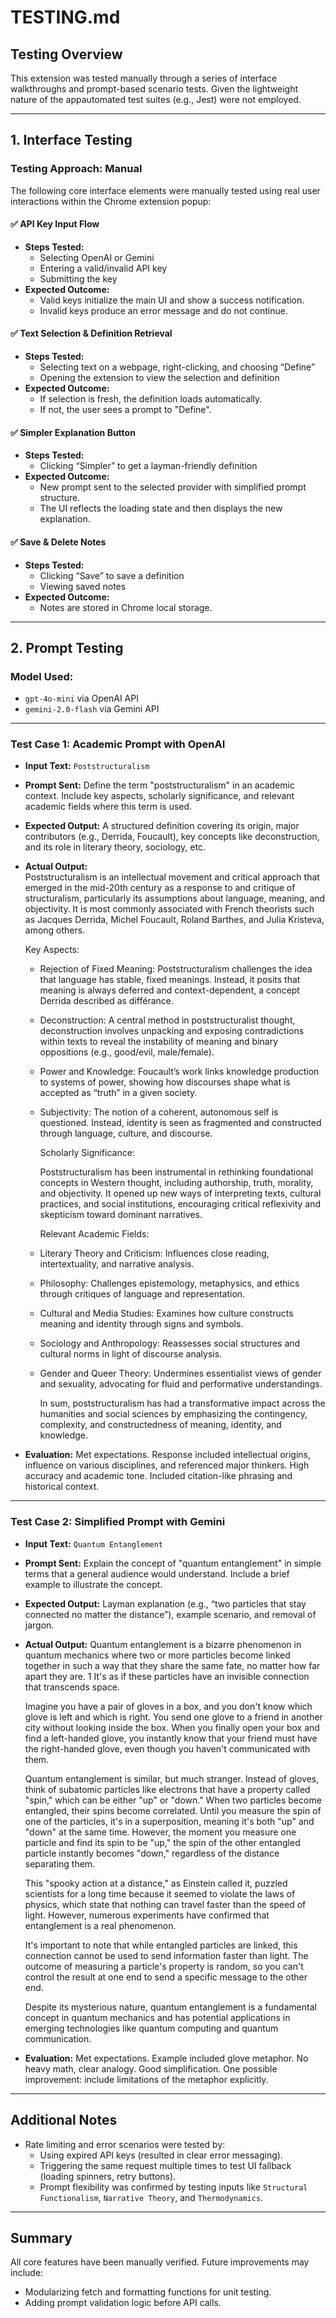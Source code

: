 # TESTING.md

## Testing Overview

This extension was tested manually through a series of interface walkthroughs and prompt-based scenario tests. Given the lightweight nature of the appautomated test suites (e.g., Jest) were not employed.

---

## 1. Interface Testing

### Testing Approach: Manual

The following core interface elements were manually tested using real user interactions within the Chrome extension popup:

#### ✅ API Key Input Flow
- **Steps Tested:**
  - Selecting OpenAI or Gemini
  - Entering a valid/invalid API key
  - Submitting the key
- **Expected Outcome:** 
  - Valid keys initialize the main UI and show a success notification.
  - Invalid keys produce an error message and do not continue.

#### ✅ Text Selection & Definition Retrieval
- **Steps Tested:**
  - Selecting text on a webpage, right-clicking, and choosing “Define”
  - Opening the extension to view the selection and definition
- **Expected Outcome:**
  - If selection is fresh, the definition loads automatically.
  - If not, the user sees a prompt to "Define".

#### ✅ Simpler Explanation Button
- **Steps Tested:**
  - Clicking “Simpler” to get a layman-friendly definition
- **Expected Outcome:**
  - New prompt sent to the selected provider with simplified prompt structure.
  - The UI reflects the loading state and then displays the new explanation.

#### ✅ Save & Delete Notes
- **Steps Tested:**
  - Clicking “Save” to save a definition
  - Viewing saved notes
- **Expected Outcome:**
  - Notes are stored in Chrome local storage.

---

## 2. Prompt Testing

### Model Used:
- `gpt-4o-mini` via OpenAI API
- `gemini-2.0-flash` via Gemini API

---

### Test Case 1: Academic Prompt with OpenAI

- **Input Text:** `Poststructuralism`
- **Prompt Sent:** Define the term "poststructuralism" in an academic context. Include key aspects, scholarly significance, and relevant academic fields where this term is used.
- **Expected Output:** A structured definition covering its origin, major contributors (e.g., Derrida, Foucault), key concepts like deconstruction, and its role in literary theory, sociology, etc.
- **Actual Output:**    
    Poststructuralism is an intellectual movement and critical approach that emerged in the mid-20th century as a response to and critique of structuralism, particularly its assumptions about language, meaning, and objectivity. It is most commonly associated with French theorists such as Jacques Derrida, Michel Foucault, Roland Barthes, and Julia Kristeva, among others.

    Key Aspects:
  - Rejection of Fixed Meaning: Poststructuralism challenges the idea that language has stable, fixed meanings. Instead, it posits that meaning is always deferred and context-dependent, a concept Derrida described as différance.
  - Deconstruction: A central method in poststructuralist thought, deconstruction involves unpacking and exposing contradictions within texts to reveal the instability of meaning and binary oppositions (e.g., good/evil, male/female).
  - Power and Knowledge: Foucault’s work links knowledge production to systems of power, showing how discourses shape what is accepted as “truth” in a given society.
  - Subjectivity: The notion of a coherent, autonomous self is questioned. Instead, identity is seen as fragmented and constructed through language, culture, and discourse.

    Scholarly Significance:

    Poststructuralism has been instrumental in rethinking foundational concepts in Western thought, including authorship, truth, morality, and objectivity. It opened up new ways of interpreting texts, cultural practices, and social institutions, encouraging critical reflexivity and skepticism toward dominant narratives.

    Relevant Academic Fields:
  - Literary Theory and Criticism: Influences close reading, intertextuality, and narrative analysis.
  - Philosophy: Challenges epistemology, metaphysics, and ethics through critiques of language and representation.
  - Cultural and Media Studies: Examines how culture constructs meaning and identity through signs and symbols.
  - Sociology and Anthropology: Reassesses social structures and cultural norms in light of discourse analysis.
  - Gender and Queer Theory: Undermines essentialist views of gender and sexuality, advocating for fluid and performative understandings.

    In sum, poststructuralism has had a transformative impact across the humanities and social sciences by emphasizing the contingency, complexity, and constructedness of meaning, identity, and knowledge.
- **Evaluation:** Met expectations. Response included intellectual origins, influence on various disciplines, and referenced major thinkers. High accuracy and academic tone. Included citation-like phrasing and historical context.

---

### Test Case 2: Simplified Prompt with Gemini

- **Input Text:** `Quantum Entanglement`
- **Prompt Sent:** Explain the concept of "quantum entanglement" in simple terms that a general audience would understand. Include a brief example to illustrate the concept.
- **Expected Output:** Layman explanation (e.g., “two particles that stay connected no matter the distance”), example scenario, and removal of jargon.
- **Actual Output:** Quantum entanglement is a bizarre phenomenon in quantum mechanics where two or more particles become linked together in such a way that they share the same fate, no matter how far apart they are. 1  It's as if these particles have an invisible connection that transcends space. 
    
  Imagine you have a pair of gloves in a box, and you don't know which glove is left and which is right. You send one glove to a friend in another city without looking inside the box. When you finally open your box and find a left-handed glove, you instantly know that your friend must have the right-handed glove, even though you haven't communicated with them.

  Quantum entanglement is similar, but much stranger. Instead of gloves, think of subatomic particles like electrons that have a property called "spin," which can be either "up" or "down." When two particles become entangled, their spins become correlated. Until you measure the spin of one of the particles, it's in a superposition, meaning it's both "up" and "down" at the same time. However, the moment you measure one particle and find its spin to be "up," the spin of the other entangled particle instantly becomes "down," regardless of the distance separating them.

  This "spooky action at a distance," as Einstein called it, puzzled scientists for a long time because it seemed to violate the laws of physics, which state that nothing can travel faster than the speed of light. However, numerous experiments have confirmed that entanglement is a real phenomenon.

  It's important to note that while entangled particles are linked, this connection cannot be used to send information faster than light. The outcome of measuring a particle's property is random, so you can't control the result at one end to send a specific message to the other end.

  Despite its mysterious nature, quantum entanglement is a fundamental concept in quantum mechanics and has potential applications in emerging technologies like quantum computing and quantum communication.
- **Evaluation:** Met expectations. Example included glove metaphor. No heavy math, clear analogy. Good simplification. One possible improvement: include limitations of the metaphor explicitly.

---

## Additional Notes

- Rate limiting and error scenarios were tested by:
  - Using expired API keys (resulted in clear error messaging).
  - Triggering the same request multiple times to test UI fallback (loading spinners, retry buttons).
  - Prompt flexibility was confirmed by testing inputs like `Structural Functionalism`, `Narrative Theory`, and `Thermodynamics`.

---

## Summary

All core features have been manually verified. Future improvements may include:
- Modularizing fetch and formatting functions for unit testing.
- Adding prompt validation logic before API calls.